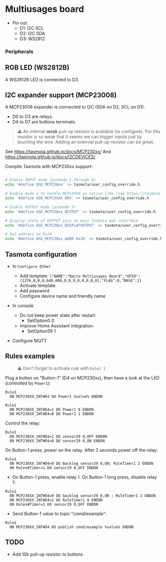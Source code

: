 # Multiusages board

- Pin out:
  - D1: I2C SCL
  - D2: I2C SDA
  - D3: WS2812

### Peripherals


## RGB LED (WS2812B)

A WS2812B LED is connected to D3.


## I2C expander support (MCP23008)

A MCP23008 expander is connected to I2C (SDA on D2, SCL on D1).

- D0 to D3 are relays.
- D4 to D7 are buttons terminals.

> ⚠️ An internal **weak** pull-up resistor is available (to configure).
> Put this resistor is so weak that it seems we can trigger inputs just by touching the wire.
> Adding an external pull-up resistor can be great.

See https://tasmota.github.io/docs/MCP230xx/
And https://tasmota.github.io/docs/I2CDEVICES/

Compile Tasmota with MCP230xx support:
```bash

# Enable INPUT mode (pinmode 1 through 4)
echo '#define USE_MCP230xx' >> tasmota/user_config_override.h

# Enable mode 2 to handle MCP23XXX as native I/Os (see https://tasmota.github.io/docs/MCP230xx/#mode-2)
echo '#define USE_MCP23XXX_DRV' >> tasmota/user_config_override.h

# Enable OUTPUT mode (pinmode 5)
echo '#define USE_MCP230xx_OUTPUT' >> tasmota/user_config_override.h

# Display state of OUTPUT pins on main Tasmota web interface
echo '#define USE_MCP230xx_DISPLAYOUTPUT' >> tasmota/user_config_override.h

# Set address to 0x20
echo '#define USE_MCP230xx_ADDR 0x20' >> tasmota/user_config_override.h
```

## Tasmota configuration

- In `Configure Other`
  - Add template: `{"NAME":"Bacto Multiusages Board","GPIO":[1376,0,0,0,640,608,0,0,0,0,0,0,0,0],"FLAG":0,"BASE":1}`
  - Activate template
  - Add password
  - Configure device name and friendly name

- In console
  - Do not keep power state after restart:
    - SetOption0 0
  - Improve Home Assistant integration:
    - SetOption59 1
- Configure MQTT


## Rules examples

> ⚠️ Don't forget to activate rule with `Rule1 1`

Plug a button on "Button-1" (D4 on MCP230xx), then have a look at the LED (controlled by `Power1`):
```
Rule1
  ON MCP230XX_INT#D4 DO Power1 %value% ENDON
```

```
Rule1
  ON MCP230XX_INT#D4=1 DO Power1 0 ENDON
  ON MCP230XX_INT#D4=0 DO Power1 1 ENDON
```

Control the relay:
```
Rule1
  ON MCP230XX_INT#D4=1 DO sensor29 0,OFF ENDON
  ON MCP230XX_INT#D4=0 DO sensor29 0,ON ENDON
```

On Button-1 press, power on the relay. After 2 seconds power off the relay:
```
Rule1
  ON MCP230XX_INT#D4=0 DO Backlog sensor29 0,ON; RuleTimer1 2 ENDON
  ON Rules#Timer=1 DO sensor29 0,OFF ENDON
```


- On Button-1 press, enable relay 1. On Button-1 long press, disable relay 1:
```
Rule1
  ON MCP230XX_INT#D4=0 DO backlog sensor29 0,ON ; RuleTimer1 2 ENDON
  ON MCP230XX_INT#D4=1 DO RuleTimer1 0 ENDON
  ON Rules#Timer=1 DO sensor29 0,OFF ENDON
```

- Send Button-1 value to topic "cmnd/example":
```
Rule1
  ON MCP230XX_INT#D4 DO publish cmnd/example %value% ENDON
```


## TODO

- Add 10k pull-up resistor to buttons
